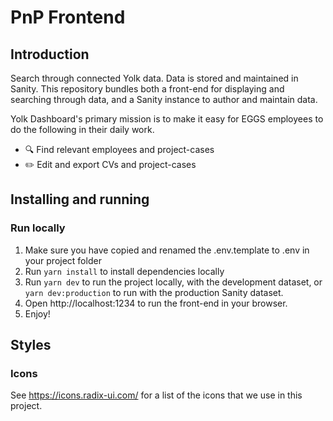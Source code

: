 # PnP Frontend

## Introduction

Search through connected Yolk data. Data is stored and maintained in Sanity. This repository bundles both a front-end for displaying and searching through data, and a Sanity instance to author and maintain data.

Yolk Dashboard's primary mission is to make it easy for EGGS employees to do the following in their daily work.

- 🔍 Find relevant employees and project-cases
- ✏️ Edit and export CVs and project-cases

## Installing and running

### Run locally

1. Make sure you have copied and renamed the .env.template to .env in your project folder
2. Run `yarn install` to install dependencies locally
3. Run `yarn dev` to run the project locally, with the development dataset, or `yarn dev:production` to run with the production Sanity dataset.
4. Open http://localhost:1234 to run the front-end in your browser.
5. Enjoy!

## Styles

### Icons

See https://icons.radix-ui.com/ for a list of the icons that we use in this project.
